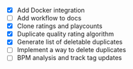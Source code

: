 - [x] Add Docker integration
- [ ] Add workflow to docs
- [x] Clone ratings and playcounts
- [x] Duplicate quality rating algorithm
- [x] Generate list of deletable duplicates
- [ ] Implement a way to delete duplicates
- [ ] BPM analysis and track tag updates